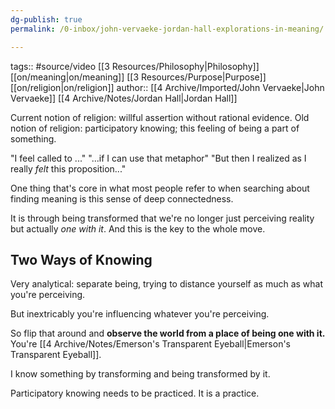```yaml
---
dg-publish: true
permalink: /0-inbox/john-vervaeke-jordan-hall-explorations-in-meaning/

---
```


tags:: #source/video [[3 Resources/Philosophy\|Philosophy]] [[on/meaning\|on/meaning]] [[3 Resources/Purpose\|Purpose]] [[on/religion\|on/religion]]
author:: [[4 Archive/Imported/John Vervaeke\|John Vervaeke]] [[4 Archive/Notes/Jordan Hall\|Jordan Hall]]

Current notion of religion: willful assertion without rational evidence.
Old notion of religion: participatory knowing; this feeling of being a part of something.

"I feel called to ..."
"...if I can use that metaphor"
"But then I realized as I really *felt* this proposition..."

One thing that's core in what most people refer to when searching about finding meaning is this sense of deep connectedness.

It is through being transformed that we're no longer just perceiving reality but actually *one with it*. And this is the key to the whole move.

## Two Ways of Knowing
Very analytical: separate being, trying to distance yourself as much as what you're perceiving.

But inextricably you're influencing whatever you're perceiving.

So flip that around and **observe the world from a place of being one with it.** You're [[4 Archive/Notes/Emerson's Transparent Eyeball\|Emerson's Transparent Eyeball]].

I know something by transforming and being transformed by it.

Participatory knowing needs to be practiced. It is a practice.